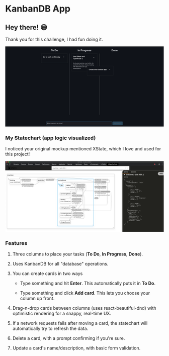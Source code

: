 # KanbanDB App

## Hey there! 😁

Thank you for this challenge, I had fun doing it.

![App screenshot](app-screenshot.png)

### My Statechart (app logic visualized)

I noticed your original mockup mentioned XState, which I love and used for this project!

![App statechart](app-statechart.png)

### Features

1. Three columns to place your tasks (**To Do**, **In Progress**, **Done**).

2. Uses KanbanDB for all "database" operations.

3. You can create cards in two ways

   - Type something and hit **Enter**. This automatically puts it in **To Do**.

   - Type something and click **Add card**. This lets you choose your column up front.

4. Drag-n-drop cards between columns (uses react-beautiful-dnd) with optimistic rendering for a snappy, real-time UX.

5. If a network requests fails after moving a card, the statechart will automatically try to refresh the data.

6. Delete a card, with a prompt confirming if you're sure.

7. Update a card's name/description, with basic form validation.
